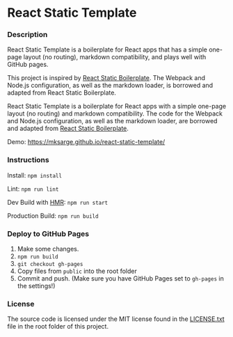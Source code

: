 # React Static Template

### Description

React Static Template is a boilerplate for React apps that has a simple one-page layout
(no routing), markdown compatibility, and plays well with GitHub pages.

This project is inspired by [React Static Boilerplate][rsb]. The Webpack and Node.js 
configuration, as well as the markdown loader, is borrowed and adapted from React Static Boilerplate.

React Static Template is a boilerplate for React apps with a simple one-page layout (no routing)
and markdown compatibility. The code for the Webpack and Node.js configuration, as well
as the markdown loader, are borrowed and adapted from [React Static Boilerplate][rsb].

Demo: https://mksarge.github.io/react-static-template/

### Instructions

Install: `npm install`

Lint: `npm run lint`

Dev Build with [HMR][hmr]: `npm run start`

Production Build: `npm run build`

### Deploy to GitHub Pages

1. Make some changes.
2. `npm run build`
3. `git checkout gh-pages`
4. Copy files from `public` into the root folder
5. Commit and push. (Make sure you have GitHub Pages set to `gh-pages` in the settings!)

### License

The source code is licensed under the MIT license found in the [LICENSE.txt][license] file in the root folder of this project.

[rsb]: <https://github.com/kriasoft/react-static-boilerplate>
[hmr]: <https://webpack.github.io/docs/hot-module-replacement.html>
[license]: <https://github.com/mksarge/react-static-template/blob/master/LICENSE.txt>
